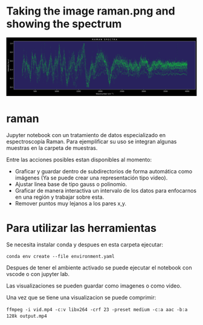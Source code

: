 # Taking the image raman.png and showing the spectrum

![Raman spectrum](raman.jpg)

# raman

Jupyter notebook con un tratamiento de datos especializado en espectroscopía Raman.
Para ejemplificar su uso se integran algunas muestras en la carpeta de muestras.

Entre las acciones posibles estan disponibles al momento:

- Graficar y guardar dentro de subdirectorios de forma automática como imágenes (Ya se puede crear una representación tipo video).
- Ajustar linea base de tipo gauss o polinomio.
- Graficar de manera interactiva un intervalo de los datos para enfocarnos en una región y trabajar sobre esta.
- Remover puntos muy lejanos a los pares x,y.


# Para utilizar las herramientas
Se necesita instalar conda y despues en esta carpeta ejecutar:
```
conda env create --file environment.yaml
```

Despues de tener el ambiente activado se puede ejecutar el notebook con vscode o con jupyter lab.

Las visualizaciones se pueden guardar como imagenes o como video.

Una vez que se tiene una visualizacion se puede comprimir:

`
ffmpeg -i vid.mp4 -c:v libx264 -crf 23 -preset medium -c:a aac -b:a 128k output.mp4
`